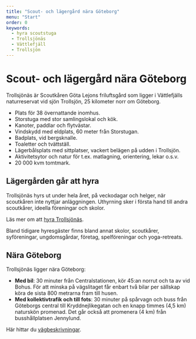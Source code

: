 ```yaml
---
title: "Scout- och lägergård nära Göteborg"
menu: "Start"
order: 0
keywords:
  - hyra scoutstuga
  - Trollsjönäs
  - Vättlefjäll
  - Trollsjön
---
```


# Scout- och lägergård nära Göteborg 
Trollsjönäs är Scoutkåren Göta Lejons friluftsgård som ligger i Vättlefjälls naturreservat vid sjön Trollsjön, 25 kilometer norr om Göteborg. 

* Plats för 38 övernattande inomhus. 
* Storstuga med stor samlingslokal och kök.
* Kanoter, paddlar och flytvästar. 
* Vindskydd med eldplats, 60 meter från Storstugan.
* Badplats, vid bergsknalle. 
* Toaletter och tvättställ.
* Lägerbålsplats med sittplatser, vackert belägen på udden i Trollsjön.
* Aktivitetsytor och natur för t.ex. matlagning, orientering, lekar o.s.v. 
* 20 000 kvm tomtmark.

## Lägergården går att hyra
Trollsjönäs hyrs ut under hela året, på veckodagar och helger, när scoutkåren inte nyttjar anläggningen. Uthyrning sker i första hand till andra scoutkårer, ideella föreningar och skolor. 

Läs mer om att [hyra Trollsjönäs](/hyra/).

Bland tidigare hyresgäster finns bland annat skolor, scoutkårer, syföreningar, ungdomsgårdar, företag, spelföreningar och yoga-retreats.

## Nära Göteborg
Trollsjönäs ligger nära Göteborg: 
* **Med bil**: 30 minuter från Centralstationen, kör 45:an norrut och ta av vid Bohus. För att minska på vägslitaget får enbart två bilar per sällskap köra de sista 800 metrarna fram till husen. 
* **Med kollektivtrafik och till fots**: 30 minuter på spårvagn och buss från Göteborgs central till Kryddnejlikegatan och en knapp timmes (4,5 km) naturskön promenad. Det går också att promenera (4 km) från busshållplatsen Jennylund. 

Här hittar du [vägbeskrivningar](/vagbeskrivning/).
